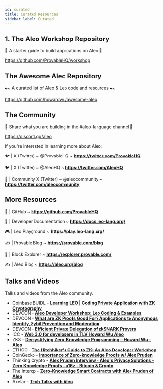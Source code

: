 ```yaml
---
id: curated
title: Curated Resources 
sidebar_label: Curated 
---
```


## 1. The Aleo Workshop Repository

📜 A starter guide to build applications on Aleo 📜

https://github.com/ProvableHQ/workshop

## The Awesome Aleo Repository

🏎️ A curated list of Aleo & Leo code and resources 🏎️

https://github.com/howardwu/awesome-aleo

## The Community

💬 Share what you are building in the #aleo-language channel 💬

https://discord.gg/aleo


If you're interested in learning more about Aleo:

<!-- markdown-link-check-disable -->
[//]: # (disabling markdown checks for twitter links)

🐦 | X (Twitter) ~ @ProvableHQ ~ **https://twitter.com/ProvableHQ**

🐦 | X (Twitter) ~ @AleoHQ ~ **https://twitter.com/AleoHQ**

🤝 | Community X (Twitter) ~ @aleocommunity ~ **https://twitter.com/aleocommunity**

<!-- markdown-link-check-enable -->


## More Resources

🐙 | GitHub ~ **https://github.com/ProvableHQ**

📄 | Developer Documentation ~ **https://docs.leo-lang.org/**

🎮 | Leo Playground ~ **https://play.leo-lang.org/**

✍️ | Provable Blog ~ **https://provable.com/blog**

🔎 | Block Explorer ~ **https://explorer.provable.com/**

✍️ | Aleo Blog ~ **https://aleo.org/blog**


## Talks and Videos
Talks and videos from the Aleo community.
* Coinbase BUIDL - [**Learning LEO | Coding Private Application with ZK Cryptography**](https://youtu.be/LJXjtthDl6I)
* DEVCON - [**Aleo Developer Workshop: Leo Coding & Examples**](https://youtu.be/ABPCr2TwrgE)
* DEVCON - [**What are ZK Proofs Good For? Applications to Anonymous Identity, Sybil Prevention and Moderation**](https://youtu.be/d2n0Al0P2Jc)
* DEVCON - [**Efficient Private Delegation of zkSNARK Provers**](https://youtu.be/mFzwp8gGn-E)
* ICC - [**Web 3.0 for developers in TLV Howard Wu Aleo**](https://youtu.be/-FrrylHITvg)
* ZK8 - [**Demystifying Zero-Knowledge Programming – Howard Wu - Aleo**](https://youtu.be/e-1mPNEINRI)
* ETHCC - [**The Hitchhiker's Guide to ZK: An Aleo Developer Workshop**](https://youtu.be/fjfj5kFcQe4)
* CoinGecko - [**Importance of Zero-knowledge Proofs w/ Alex Pruden**](https://youtu.be/NvYddvVBjXY)
* Thinking Crypto - [**Alex Pruden Interview - Aleo's Privacy Solutions - Zero Knowledge Proofs - a16z - Bitcoin & Crypto**](https://youtu.be/1y4jvyy8Nsk)
* The Interop - [**Zero-Knowledge Smart Contracts with Alex Pruden of Aleo**](https://youtu.be/6BwefrwgN3w)
* Axelar - [**Tech Talks with Aleo**](https://youtu.be/P7G2DKWZbVM)
